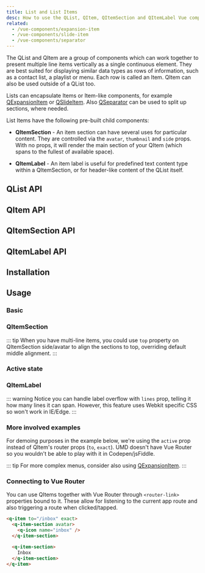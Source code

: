 ```yaml
---
title: List and List Items
desc: How to use the QList, QItem, QItemSection and QItemLabel Vue components.
related:
  - /vue-components/expansion-item
  - /vue-components/slide-item
  - /vue-components/separator
---
```


The QList and QItem are a group of components which can work together to present multiple line items vertically as a single continuous element. They are best suited for displaying similar data types as rows of information, such as a contact list, a playlist or menu. Each row is called an Item. QItem can also be used outside of a QList too.

Lists can encapsulate Items or Item-like components, for example [QExpansionItem](/vue-components/expansion-item) or [QSlideItem](/vue-components/slide-item). Also [QSeparator](/vue-components/separator) can be used to split up sections, where needed.

List Items have the following pre-built child components:
* **QItemSection** - An item section can have several uses for particular content. They are controlled via the `avatar`, `thumbnail` and `side` props. With no props, it will render the main section of your QItem (which spans to the fullest of available space).

* **QItemLabel** - An item label is useful for predefined text content type within a QItemSection, or for header-like content of the QList itself.

## QList API
<doc-api file="QList" />

## QItem API
<doc-api file="QItem" />

## QItemSection API
<doc-api file="QItemSection" />

## QItemLabel API
<doc-api file="QItemLabel" />

## Installation
<doc-installation :components="['QList', 'QItem', 'QItemSection', 'QItemLabel']" />

## Usage

### Basic

<doc-example title="Basic" file="QItem/Basic" />

<doc-example title="On a dark background" file="QItem/Dark" dark />

<doc-example title="Dense" file="QItem/Dense" />

### QItemSection

<doc-example title="Left avatar/thumbnail QItemSection" file="QItem/AvatarLeft" />

<doc-example title="Right avatar/thumbnail QItemSection" file="QItem/AvatarRight" />

::: tip
When you have multi-line items, you could use `top` property on QItemSection side/avatar to align the sections to top, overriding default middle alignment.
:::

<doc-example title="Side QItemSection" file="QItem/SideSection" />

### Active state

<doc-example title="Active prop" file="QItem/ActiveState" />

### QItemLabel

::: warning
Notice you can handle label overflow with `lines` prop, telling it how many lines it can span. However, this feature uses Webkit specific CSS so won't work in IE/Edge.
:::

<doc-example title="ItemLabel" file="QItem/ItemLabel" />

### More involved examples

<doc-example title="Contact list" file="QItem/ExampleContacts" />

<doc-example title="Settings" file="QItem/ExampleSettings" />

<doc-example title="Emails" file="QItem/ExampleEmails" />

<doc-example title="Folder listing" file="QItem/ExampleFolders" />

For demoing purposes in the example below, we're using the `active` prop instead of QItem's router props (`to`, `exact`). UMD doesn't have Vue Router so you wouldn't be able to play with it in Codepen/jsFiddle.

<doc-example title="Menu" file="QItem/ExampleMenu" />

::: tip
For more complex menus, consider also using [QExpansionItem](/vue-components/expansion-item).
:::

### Connecting to Vue Router
You can use QItems together with Vue Router through `<router-link>` properties bound to it. These allow for listening to the current app route and also triggering a route when clicked/tapped.

```html
<q-item to="/inbox" exact>
  <q-item-section avatar>
    <q-icon name="inbox" />
  </q-item-section>

  <q-item-section>
    Inbox
  </q-item-section>
</q-item>
```
